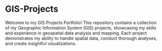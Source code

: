 # GIS-Projects
Welcome to my GIS Projects Portfolio! This repository contains a collection of my Geographic Information System (GIS) projects, showcasing my skills and experience in geospatial data analysis and mapping. Each project demonstrates my ability to handle spatial data, conduct thorough analyses, and create insightful visualizations.
